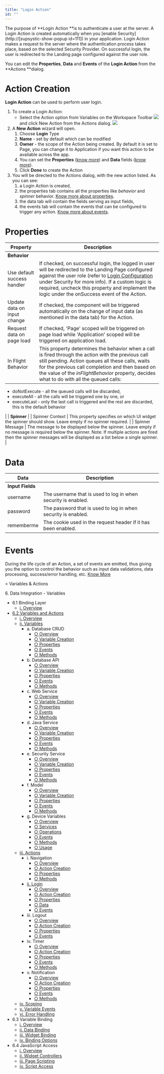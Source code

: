 ```yaml
---
title: "Login Action"
id: ""
---
```


The purpose of **Login Action **is to authenticate a user at the server. A Login Action is created automatically when you [enable Security](http://[supsystic-show-popup id=111]) in your application. Login Action makes a request to the server where the authentication process takes place, based on the selected Security Provider. On successful login, the user is redirected to the Landing page configured against the user role.

You can edit the **Properties**, **Data** and **Events** of the **Login Action** from the **Actions **dialog.

# Action Creation

**Login Action** can be used to perform user login.

1. To create a Login Action:
    - Select the Action option from Variables on the Workspace Toolbar [![](./assets/action_sel.png)](./assets/action_sel.png)and click New Action from the Actions dialog. [![](./assets/action_new.png?v=20)](./assets/action_new.png?v=20)
2. A **New Action** wizard will open.
    1. Choose **Login** Type
    2. **Name** - set by default which can be modified
    3. **Owner** - the scope of the Action being created. By default it is set to Page, you can change it to Application if you want this action to be available across the app.
    4. You can set the **Properties** ([know more](#properties)) and **Data** fields ([know more](#data)).
    5. Click **Done** to create the Action
3. You will be directed to the Actions dialog, with the new action listed. As you can see:
    1. a Login Action is created,
    2. the properties tab contains all the properties like _behavior_ and _spinner_ behavior. [Know more about properties](#properties).
    3. the data tab will contain the fields serving as input fields,
    4. the events tab will contain the events that can be configured to trigger any action. [Know more about events](#events).

# Properties

| **Property** | **Description** |
| --- | --- |
| **Behavior** |
| Use default success handler | If checked, on successful login, the logged in user will be redirected to the Landing Page configured against the user role (refer to [Login Configuration](/learn/app-development/app-security/login-configuration/) under Security for more info). If a custom logic is required, uncheck this property and implement the logic under the onSuccess event of the Action. |
| Update data on input change | If checked, the component will be triggered automatically on the change of input data (as mentioned in the data tab) for the Action. |
| Request data on page load | If checked, 'Page' scoped will be triggered on page load while 'Application' scoped will be triggered on application load. |
| In Flight Behavior | This property determines the behavior when a call is fired through the action with the previous call still pending. Action queues all these calls, waits for the previous call completion and then based on the value of the _inFlightBehavior_ property, decides what to do with all the queued calls:
- doNotExecute - all the queued calls will be discarded,
- executeAll - all the calls will be triggered one by one, or
- executeLast - only the last call is triggered and the rest are discarded, this is the default behavior

 |
| **Spinner** |
| Spinner Context | This property specifies on which UI widget the spinner should show. Leave empty if no spinner required. |
| Spinner Message | The message to be displayed below the spinner. Leave empty if no message is required below the spinner. Note: If multiple actions are fired then the spinner messages will be displayed as a list below a single spinner. |

# Data

| Data | Description |
| --- | --- |
| **Input Fields** |
| username | The username that is used to log in when security is enabled. |
| password | The password that is used to log in when security is enabled. |
| rememberme | The cookie used in the request header if it has been enabled. |

# Events

During the life cycle of an Action, a set of events are emitted, thus giving you the option to control the behavior such as input data validations, data processing, success/error handling, etc. [Know More](/learn/app-development/variables/variables-actions/#events-implementation)

< Variables & Actions

6\. Data Integration - Variables

- 6.1 Binding Layer
    - [i. Overview](/learn/app-development/variables/data-integration/)
- [6.2 Variables and Actions](/learn/app-development/variables/variables-actions/)
    - [i. Overview](/learn/app-development/variables/variables-actions/#)
    - [ii. Variables](/learn/app-development/variables/variables-actions/#variables)
        - a. Database CRUD
            - [○ Overview](/learn/app-development/variables/database-crud/)
            - [○ Variable Creation](/learn/app-development/variables/database-crud/#creation)
            - [○ Properties](/learn/app-development/variables/database-crud/#properties)
            - [○ Events](/learn/app-development/variables/database-crud/#events)
            - [○ Methods](/learn/app-development/variables/database-crud/#methods)
        - b. Database API
            - [○ Overview](/learn/app-development/variables/database-apis/)
            - [○ Variable Creation](/learn/app-development/variables/database-apis/#creation)
            - [○ Properties](/learn/app-development/variables/database-apis/#properties)
            - [○ Events](/learn/app-development/variables/database-apis/#events)
            - [○ Methods](/learn/app-development/variables/database-apis/#methods)
        - c. Web Service
            - [○ Overview](/learn/app-development/variables/web-service/)
            - [○ Variable Creation](/learn/app-development/variables/web-service/#creation)
            - [○ Properties](/learn/app-development/variables/web-service/#properties)
            - [○ Events](/learn/app-development/variables/web-service/#events)
            - [○ Methods](/learn/app-development/variables/web-service/#methods)
        - d. Java Service
            - [○ Overview](/learn/app-development/variables/java-services)
            - [○ Variable Creation](/learn/app-development/variables/java-services/#creation)
            - [○ Properties](/learn/app-development/variables/java-services/#properties)
            - [○ Events](/learn/app-development/variables/java-services/#events)
            - [○ Methods](/learn/app-development/variables/java-services/#methods)
        - e. Security Service
            - [○ Overview](/learn/app-development/variables/security-service/)
            - [○ Variable Creation](/learn/app-development/variables/security-service/#creation)
            - [○ Properties](/learn/app-development/variables/security-service/#properties)
            - [○ Events](/learn/app-development/variables/security-service/#events)
            - [○ Methods](/learn/app-development/variables/security-service/#methods)
        - f. Model
            - [○ Overview](/learn/app-development/variables/model-variable/)
            - [○ Variable Creation](/learn/app-development/variables/model-variable/#creation)
            - [○ Properties](/learn/app-development/variables/model-variable/#properties)
            - [○ Events](/learn/app-development/variables/model-variable/#events)
            - [○ Methods](/learn/app-development/variables/model-variable/#methods)
        - g. Device Variables
            - [○ Overview](/learn/hybrid-mobile/device-variables/#)
            - [○ Services](/learn/hybrid-mobile/device-variables/#services)
            - [○ Operations](/learn/hybrid-mobile/device-variables/#operations)
            - [○ Events](/learn/hybrid-mobile/device-variables/#events)
            - [○ Methods](/learn/hybrid-mobile/device-variables/#methods)
            - [○ Usage](/learn/hybrid-mobile/device-variables/#usage)
    - [iii. Actions](/learn/app-development/variables/variables-actions/#actions)
        - i. Navigation
            - [○ Overview](/learn/app-development/variables/navigation-action/#)
            - [○ Action Creation](/learn/app-development/variables/navigation-action/#creation)
            - [○ Properties](/learn/app-development/variables/navigation-action/#properties)
            - [○ Methods](/learn/app-development/variables/navigation-action/#methods)
        - [ii. Login](#)
            - [○ Overview](#)
            - [○ Action Creation](#creation)
            - [○ Properties](#properties)
            - [○ Data](#data)
            - [○ Events](#events)
        - iii. Logout
            - [○ Overview](/learn/app-development/variables/logout-action/)
            - [○ Action Creation](/learn/app-development/variables/logout-action/#creation)
            - [○ Properties](/learn/app-development/variables/logout-action/#properties)
            - [○ Events](/learn/app-development/variables/logout-action/#events)
        - iv. Timer
            - [○ Overview](/learn/app-development/variables/timer-action/)
            - [○ Action Creation](/learn/app-development/variables/timer-action/#creation)
            - [○ Properties](/learn/app-development/variables/timer-action/#properties)
            - [○ Events](/learn/app-development/variables/timer-action/#events)
            - [○ Methods](/learn/app-development/variables/timer-action/#methods)
        - v. Notification
            - [○ Overview](/learn/app-development/variables/notification-action/)
            - [○ Action Creation](/learn/app-development/variables/notification-action/#creation)
            - [○ Properties](/learn/app-development/variables/notification-action/#properties)
            - [○ Events](/learn/app-development/variables/notification-action/#events)
            - [○ Methods](/learn/app-development/variables/notification-action/#methods)
    - [iv. Scoping](/learn/app-development/variables/variables-actions/#scoping)
    - [v. Variable Events](/learn/app-development/variables/variables-actions/#events)
    - [vi. Error Handling](/learn/app-development/variables/variables-actions/#error-handling)
- 6.3 Variable Binding
    - [i. Overview](/learn/variables/variable-binding/#)
    - [ii. Data Binding](/learn/variables/variable-binding/#data-binding)
    - [iii. Widget Binding](/learn/variables/variable-binding/#widget-binding)
    - [iv. Binding Options](/learn/variables/variable-binding/#binding-options)
- 6.4 JavaScript Access
    - [i. Overview](/learn/variables/accessing-elements-via-javascript/#)
    - [ii. Widget Controllers](/learn/variables/accessing-elements-via-javascript/#widget-controllers)
    - [iii. Page Scripting](/learn/variables/accessing-elements-via-javascript/#page-scripting)
    - [iv. Script Access](/learn/variables/accessing-elements-via-javascript/#script-access)
